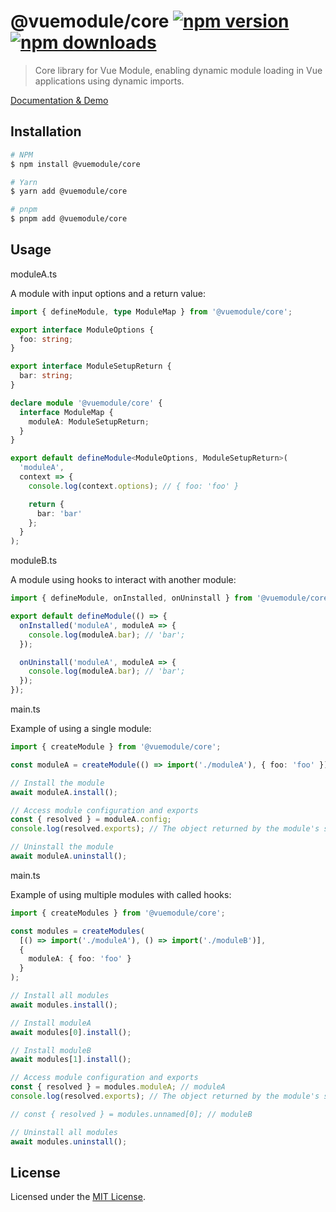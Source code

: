# @vuemodule/core [![npm version](https://img.shields.io/npm/v/@vuemodule/core.svg)](https://npmjs.org/package/@vuemodule/core) [![npm downloads](https://img.shields.io/npm/dm/@vuemodule/core.svg)](https://npmjs.org/package/@vuemodule/core)

> Core library for Vue Module, enabling dynamic module loading in Vue applications using dynamic imports.

[Documentation & Demo](https://vuemodule.org)

## Installation

```bash
# NPM
$ npm install @vuemodule/core

# Yarn
$ yarn add @vuemodule/core

# pnpm
$ pnpm add @vuemodule/core
```

## Usage

moduleA.ts

A module with input options and a return value:

```ts
import { defineModule, type ModuleMap } from '@vuemodule/core';

export interface ModuleOptions {
  foo: string;
}

export interface ModuleSetupReturn {
  bar: string;
}

declare module '@vuemodule/core' {
  interface ModuleMap {
    moduleA: ModuleSetupReturn;
  }
}

export default defineModule<ModuleOptions, ModuleSetupReturn>(
  'moduleA',
  context => {
    console.log(context.options); // { foo: 'foo' }

    return {
      bar: 'bar'
    };
  }
);
```

moduleB.ts

A module using hooks to interact with another module:

```ts
import { defineModule, onInstalled, onUninstall } from '@vuemodule/core';

export default defineModule(() => {
  onInstalled('moduleA', moduleA => {
    console.log(moduleA.bar); // 'bar';
  });

  onUninstall('moduleA', moduleA => {
    console.log(moduleA.bar); // 'bar';
  });
});
```

main.ts

Example of using a single module:

```ts
import { createModule } from '@vuemodule/core';

const moduleA = createModule(() => import('./moduleA'), { foo: 'foo' });

// Install the module
await moduleA.install();

// Access module configuration and exports
const { resolved } = moduleA.config;
console.log(resolved.exports); // The object returned by the module's setup function

// Uninstall the module
await moduleA.uninstall();
```

main.ts

Example of using multiple modules with called hooks:

```ts
import { createModules } from '@vuemodule/core';

const modules = createModules(
  [() => import('./moduleA'), () => import('./moduleB')],
  {
    moduleA: { foo: 'foo' }
  }
);

// Install all modules
await modules.install();

// Install moduleA
await modules[0].install();

// Install moduleB
await modules[1].install();

// Access module configuration and exports
const { resolved } = modules.moduleA; // moduleA
console.log(resolved.exports); // The object returned by the module's setup function

// const { resolved } = modules.unnamed[0]; // moduleB

// Uninstall all modules
await modules.uninstall();
```

## License

Licensed under the [MIT License](./LICENSE).
